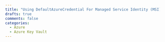 ```yaml
---
title: "Using DefaultAzureCredential For Managed Service Identity (MSI)"
drafts: true
comments: false
categories:
  - Azure
  - Azure Key Vault
---
```

